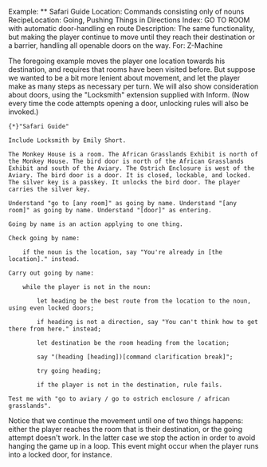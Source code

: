 Example: ** Safari Guide
Location: Commands consisting only of nouns
RecipeLocation: Going, Pushing Things in Directions
Index: GO TO ROOM with automatic door-handling en route
Description: The same functionality, but making the player continue to move until they reach their destination or a barrier, handling all openable doors on the way.
For: Z-Machine

  
The foregoing example moves the player one location towards his destination, and requires that rooms have been visited before. But suppose we wanted to be a bit more lenient about movement, and let the player make as many steps as necessary per turn. We will also show consideration about doors, using the "Locksmith" extension supplied with Inform. (Now every time the code attempts opening a door, unlocking rules will also be invoked.)

  

``` inform7
{*}"Safari Guide"

Include Locksmith by Emily Short.

The Monkey House is a room. The African Grasslands Exhibit is north of the Monkey House. The bird door is north of the African Grasslands Exhibit and south of the Aviary. The Ostrich Enclosure is west of the Aviary. The bird door is a door. It is closed, lockable, and locked. The silver key is a passkey. It unlocks the bird door. The player carries the silver key.

Understand "go to [any room]" as going by name. Understand "[any room]" as going by name. Understand "[door]" as entering.

Going by name is an action applying to one thing.

Check going by name:

	if the noun is the location, say "You're already in [the location]." instead.

Carry out going by name:

	while the player is not in the noun:

		let heading be the best route from the location to the noun, using even locked doors;

		if heading is not a direction, say "You can't think how to get there from here." instead;

		let destination be the room heading from the location;

		say "(heading [heading])[command clarification break]";

		try going heading;

		if the player is not in the destination, rule fails.

Test me with "go to aviary / go to ostrich enclosure / african grasslands".
```

  
Notice that we continue the movement until one of two things happens: either the player reaches the room that is their destination, or the going attempt doesn't work. In the latter case we stop the action in order to avoid hanging the game up in a loop. This event might occur when the player runs into a locked door, for instance.

